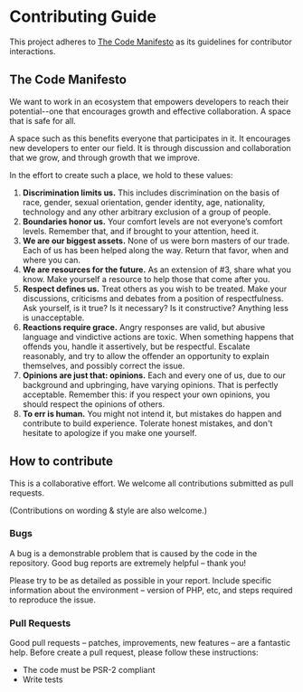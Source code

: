 # Contributing Guide

This project adheres to [The Code Manifesto](http://codemanifesto.com) as its guidelines for contributor interactions.

## The Code Manifesto

We want to work in an ecosystem that empowers developers to reach their potential--one that encourages growth and effective collaboration. A space that is safe for all.

A space such as this benefits everyone that participates in it. It encourages new developers to enter our field. It is through discussion and collaboration that we grow, and through growth that we improve.

In the effort to create such a place, we hold to these values:

1. **Discrimination limits us.** This includes discrimination on the basis of race, gender, sexual orientation, gender identity, age, nationality, technology and any other arbitrary exclusion of a group of people.
2. **Boundaries honor us.** Your comfort levels are not everyone’s comfort levels. Remember that, and if brought to your attention, heed it.
3. **We are our biggest assets.** None of us were born masters of our trade. Each of us has been helped along the way. Return that favor, when and where you can.
4. **We are resources for the future.** As an extension of #3, share what you know. Make yourself a resource to help those that come after you.
5. **Respect defines us.** Treat others as you wish to be treated. Make your discussions, criticisms and debates from a position of respectfulness. Ask yourself, is it true? Is it necessary? Is it constructive? Anything less is unacceptable.
6. **Reactions require grace.** Angry responses are valid, but abusive language and vindictive actions are toxic. When something happens that offends you, handle it assertively, but be respectful. Escalate reasonably, and try to allow the offender an opportunity to explain themselves, and possibly correct the issue.
7. **Opinions are just that: opinions.** Each and every one of us, due to our background and upbringing, have varying opinions. That is perfectly acceptable. Remember this: if you respect your own opinions, you should respect the opinions of others.
8. **To err is human.** You might not intend it, but mistakes do happen and contribute to build experience. Tolerate honest mistakes, and don't hesitate to apologize if you make one yourself.

## How to contribute

This is a collaborative effort. We welcome all contributions submitted as pull requests.

(Contributions on wording & style are also welcome.)

### Bugs

A bug is a demonstrable problem that is caused by the code in the repository. Good bug reports are extremely helpful – thank you!

Please try to be as detailed as possible in your report. Include specific information about the environment – version of PHP, etc, and steps required to reproduce the issue.

### Pull Requests

Good pull requests – patches, improvements, new features – are a fantastic help. Before create a pull request, please follow these instructions:

* The code must be PSR-2 compliant
* Write tests
